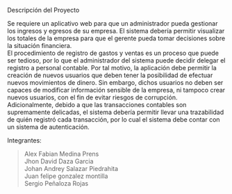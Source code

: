 Descripción del Proyecto<br>

Se requiere un aplicativo web para que un administrador pueda gestionar los 
ingresos y egresos de su empresa. El sistema debería permitir visualizar los 
totales de la empresa para que el gerente pueda tomar decisiones sobre la 
situación financiera.<br>
El procedimiento de registro de gastos y ventas es un proceso que puede ser 
tedioso, por lo que el administrador del sistema puede decidir delegar el 
registro a personal contable. Por tal motivo, la aplicación debe permitir la 
creación de nuevos usuarios que deben tener la posibilidad de efectuar 
nuevos movimientos de dinero. Sin embargo, dichos usuarios no deben ser 
capaces de modificar información sensible de la empresa, ni tampoco crear 
nuevos usuarios, con el fin de evitar riesgos de corrupción.<br>
Adicionalmente, debido a que las transacciones contables son 
supremamente delicadas, el sistema debería permitir llevar una trazabilidad 
de quién registró cada transacción, por lo cual el sistema debe contar con un 
sistema de autenticación.<br>

Integrantes:<br>

> Alex Fabian Medina Prens <br>
> Jhon David Daza Garcia<br>
> Johan Andrey Salazar Piedrahita<br>
> Juan felipe gonzalez montilla<br>
> Sergio Peñaloza Rojas<br>
